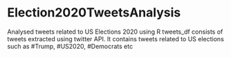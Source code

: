 # Election2020TweetsAnalysis
Analysed tweets related to US Elections 2020 using R
tweets_df consists of tweets extracted using twitter API. It contains tweets related to US elections such as #Trump, #US2020, #Democrats etc
